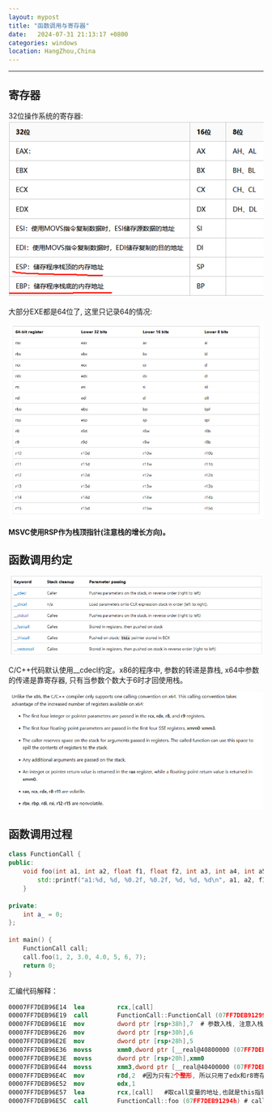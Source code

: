 ```yaml
---
layout: mypost
title: "函数调用与寄存器"
date:   2024-07-31 21:13:17 +0800
categories: windows
location: HangZhou,China 
---
```

---

## 寄存器

32位操作系统的寄存器:
![alt text](image-1.png)

大部分EXE都是64位了, 这里只记录64的情况:

![alt text](image-2.png)

**MSVC使用RSP作为栈顶指针(注意栈的增长方向)。**

## 函数调用约定

![alt text](image-3.png)

C/C++代码默认使用__cdecl约定。x86的程序中, 参数的转递是靠栈, x64中参数的传递是靠寄存器, 只有当参数个数大于6时才回使用栈。

![alt text](image-4.png)


## 函数调用过程

```c++
class FunctionCall {
public:
    void foo(int a1, int a2, float f1, float f2, int a3, int a4, int a5) {
        std::printf("a1:%d, %d, %0.2f, %0.2f, %d, %d, %d\n", a1, a2, f1, f2, a3, a4, a5);
    }

private:
    int a_ = 0;
};

int main() {
    FunctionCall call;
    call.foo(1, 2, 3.0, 4.0, 5, 6, 7);
    return 0;
}

```

汇编代码解释：

```nasm
00007FF7DEB96E14  lea         rcx,[call] 
00007FF7DEB96E19  call        FunctionCall::FunctionCall (07FF7DEB91299h)  
00007FF7DEB96E1E  mov         dword ptr [rsp+38h],7  # 参数入栈, 注意入栈顺序
00007FF7DEB96E26  mov         dword ptr [rsp+30h],6  
00007FF7DEB96E2E  mov         dword ptr [rsp+28h],5  
00007FF7DEB96E36  movss       xmm0,dword ptr [__real@40800000 (07FF7DEB9B144h)]  # 浮点数放到xmm0-xmm3寄存器
00007FF7DEB96E3E  movss       dword ptr [rsp+20h],xmm0  
00007FF7DEB96E44  movss       xmm3,dword ptr [__real@40400000 (07FF7DEB9B140h)]  
00007FF7DEB96E4C  mov         r8d,2  #因为只有2个整形, 所以只用了edx和r8寄存器
00007FF7DEB96E52  mov         edx,1  
00007FF7DEB96E57  lea         rcx,[call]   #取call变量的地址,也就是this指针的值到rcx寄存器
00007FF7DEB96E5C  call        FunctionCall::foo (07FF7DEB91294h) # call
```
